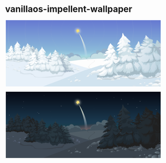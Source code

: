 # vanillaos-impellent-wallpaper

<p align="center">
    <img width=500 src="impellent-light.png" alt="light-wallpaper">
</p>
<p align="center">
    <img width=500 src="impellent-dark.png" alt="dark-wallpaper">
</p>
